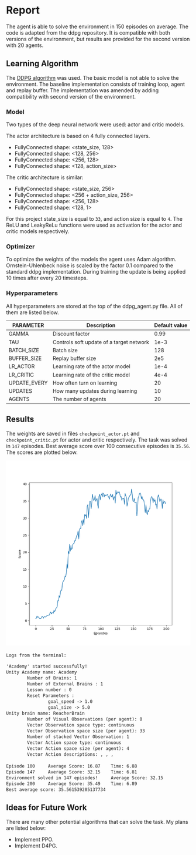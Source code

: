 # Report

The agent is able to solve the environment in 150 episodes on average. The code is adapted from the ddpg repository. It is compatible with both versions of the environment, but results are provided for the second version with 20 agents.

## Learning Algorithm 
The [DDPG algorithm](https://arxiv.org/abs/1509.02971) was used. The basic model is not able to solve the environment. The baseline implementation consists of training loop, agent and replay buffer. The implementation was amended by adding compatibility with second version of the environment. 

### Model

Two types of the deep neural network were used: actor and critic models.

The actor architecture is based on 4 fully connected layers.

* FullyConnected shape: <state_size, 128>
* FullyConnected shape: <128, 256>
* FullyConnected shape: <256, 128>
* FullyConnected shape: <128, action_size>

The critic architecture is similar:

* FullyConnected shape: <state_size, 256>
* FullyConnected shape: <256 + action_size, 256>
* FullyConnected shape: <256, 128>
* FullyConnected shape: <128, 1>

For this project state_size is equal to ```33```, and action size is equal to ```4```. The ReLU and LeakyReLu functions were used as activation for the actor and critic models respectively.

### Optimizer
To optimize the weights of the models the agent uses Adam algorithm. Ornstein-Uhlenbeck noise is scaled by the factor 0.1 compared to the standard ddpg implementation. During training the update is being applied 10 times after every 20 timesteps.

### Hyperparameters
All hyperparameters are stored at the top of the ddpg_agent.py file. All of them are listed below.

PARAMETER  | Description | Default value
------------ | -------------| -------------|
GAMMA  | Discount factor | 0.99
TAU  | Controls soft update of a target network| 1e-3
BATCH_SIZE  | Batch size | 128
BUFFER_SIZE   | Replay buffer size | 2e5
LR_ACTOR   | Learning rate of the actor model | 1e-4
LR_CRITIC   | Learning rate of the critic model | 4e-4
UPDATE_EVERY   | How often turn on learning | 20
UPDATES   | How many updates during learning | 10
AGENTS   | The number of agents | 20

## Results
The weights are saved in files ```checkpoint_actor.pt``` and ```checkpoint_critic.pt``` for actor and critic respectively. The task was solved in ```147``` episodes. Best average score over 100 consecutive episodes is ```35.56```. The scores are plotted below.

![Trained Agent](scores.png)

```Logs from the terminal:```
```
'Academy' started successfully!
Unity Academy name: Academy
        Number of Brains: 1
        Number of External Brains : 1
        Lesson number : 0
        Reset Parameters :
                goal_speed -> 1.0
                goal_size -> 5.0
Unity brain name: ReacherBrain
        Number of Visual Observations (per agent): 0
        Vector Observation space type: continuous
        Vector Observation space size (per agent): 33
        Number of stacked Vector Observation: 1
        Vector Action space type: continuous
        Vector Action space size (per agent): 4
        Vector Action descriptions: , , , 

Episode 100     Average Score: 16.87    Time: 6.88
Episode 147     Average Score: 32.15    Time: 6.81
Environment solved in 147 episodes!     Average Score: 32.15
Episode 200     Average Score: 35.49    Time: 6.89
Best average score: 35.561539205137734
```
## Ideas for Future Work

There are many other potential algorithms that can solve the task. My plans are listed below:

-  Implement PPO.
-  Implement D4PG.
